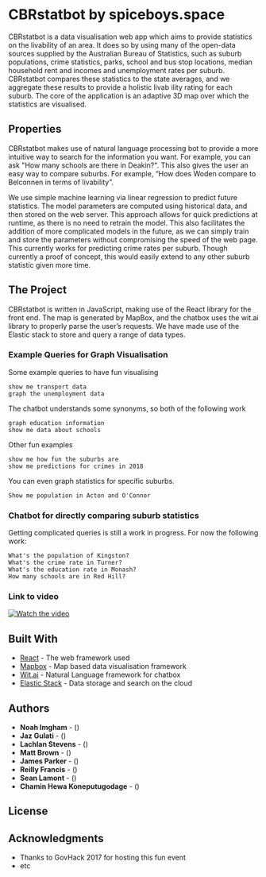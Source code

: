 # CBRstatbot by spiceboys.space

CBRstatbot is a data visualisation web app which aims to provide statistics on the livability of an area. It does so by using many of the open-data sources supplied by the Australian Bureau of Statistics, such as suburb populations, crime statistics, parks, school and bus stop locations, median household rent and incomes and unemployment rates per suburb. CBRstatbot compares these statistics to the state averages, and we aggregate these results to provide a holistic livab ility rating for each suburb. The core of the application is an adaptive 3D map over which the statistics are visualised.

## Properties

CBRstatbot makes use of natural language processing bot to provide a more intuitive way to search for the information you want. For example, you can ask "How many schools are there in Deakin?". This also gives the user an easy way to compare suburbs. For example, “How does Woden compare to Belconnen in terms of livability”.

We use simple machine learning via linear regression to predict future statistics. The model parameters are computed using historical data, and then stored on the web server. This approach allows for quick predictions at runtime, as there is no need to retrain the model. This also facilitates the addition of more complicated models in the future, as we can simply train and store the parameters without compromising the speed of the web page. This currently works for predicting crime rates per suburb. Though currently a proof of concept, this would easily extend to any other suburb statistic given more time. 


## The Project

CBRstatbot is written in JavaScript, making use of the React library for the front end. The map is generated by MapBox, and the chatbox uses the wit.ai library to properly parse the user’s requests. We have made use of the Elastic stack to store and query a range of data types.

### Example Queries for Graph Visualisation

Some example queries to have fun visualising

```
show me transport data
graph the unemployment data
```

The chatbot understands some synonyms, so both of the following work

```
graph education information
show me data about schools
```

Other fun examples
```
show me how fun the suburbs are
show me predictions for crimes in 2018
```

You can even graph statistics for specific suburbs.
```
Show me population in Acton and O'Connor
```

### Chatbot for directly comparing suburb statistics
Getting complicated queries is still a work in progress. 
For now the following work:
```
What's the population of Kingston?
What's the crime rate in Turner?
What's the education rate in Monash?
How many schools are in Red Hill?
```

### Link to video
[![Watch the video](http://img.youtube.com/vi/xv7wLiRRj1w/0.jpg)](https://youtu.be/xv7wLiRRj1w)

## Built With

* [React](https://facebook.github.io/react/) - The web framework used
* [Mapbox](https://www.mapbox.com/) - Map based data visualisation framework
* [Wit.ai](https://wit.ai/) - Natural Language framework for chatbox
* [Elastic Stack](https://www.elastic.co/products) - Data storage and search on the cloud

## Authors

* **Noah Imgham** - ()
* **Jaz Gulati** - ()
* **Lachlan Stevens** - ()
* **Matt Brown** - ()
* **James Parker** - ()
* **Reilly Francis** - ()
* **Sean Lamont** - ()
* **Chamin Hewa Koneputugodage** - ()

## License


## Acknowledgments

* Thanks to GovHack 2017 for hosting this fun event
* etc

